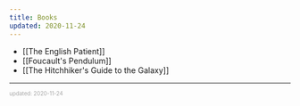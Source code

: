 ```yaml
---
title: Books
updated: 2020-11-24
---
```


- [[The English Patient]]
- [[Foucault's Pendulum]]
- [[The Hitchhiker's Guide to the Galaxy]]

---

<sup><sub><font color="#a6a6a6">updated: 2020-11-24</font></sub></sup>
